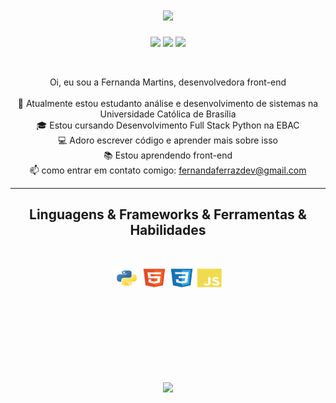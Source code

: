 

<h1 align="center">
  <a href="https://git.io/typing-svg">
    <img src="https://readme-typing-svg.herokuapp.com/?lines=Hello,+Word!;Eu+Sou+a+Fernanda+Martins....;Prazer+em+conhecer+você!&center=true&size=30">
  </a>
</h1>
 
<div> 
 <p align="center">
  <a href="https://instagram.com/fernandamferraz_" target="_blank"><img src="https://img.shields.io/badge/-Instagram-%23E4405F?style=for-the-badge&logo=instagram&logoColor=white" target="_blank"></a>
  <a href = "mailto:fernandaferazdev@gmail.com"><img src="https://img.shields.io/badge/-Gmail-%23333?style=for-the-badge&logo=gmail&logoColor=white" target="_blank"></a>
  <a href="https://www.linkedin.com/in/fernandaferrazadv" target="_blank"><img src="https://img.shields.io/badge/-LinkedIn-%230077B5?style=for-the-badge&logo=linkedin&logoColor=white" target="_blank"></a> 
  
</div>
<br>
<p align="center">
  Oi, eu sou a Fernanda Martins, desenvolvedora front-end
  <br>
  <br>
  🔬 Atualmente estou estudanto análise e desenvolvimento de sistemas na Universidade Católica de Brasília 
  <br>
  🎓 Estou cursando Desenvolvimento Full Stack Python na EBAC 
  <br>
  💻 Adoro escrever código e aprender mais sobre isso
  <br>
  📚 Estou aprendendo front-end
  <br>
  📫 como entrar em contato comigo: <a href="mailto: fernandaferrazdev@gmail.com">fernandaferrazdev@gmail.com</a>
</p>


<hr>
<h2 align="center"> Linguagens & Frameworks & Ferramentas & Habilidades </h2>
<br>
<p align="center">
  <img align="center" alt="Rafa-Python" height="30" width="40" src="https://raw.githubusercontent.com/devicons/devicon/master/icons/python/python-original.svg">
   <img align="center" alt="Rafa-HTML" height="30" width="40" src="https://raw.githubusercontent.com/devicons/devicon/master/icons/html5/html5-original.svg">
  <img align="center" alt="Rafa-CSS" height="30" width="40" src="https://raw.githubusercontent.com/devicons/devicon/master/icons/css3/css3-original.svg">
  <img align="center" alt="Rafa-Js" height="30" width="40" src="https://raw.githubusercontent.com/devicons/devicon/master/icons/javascript/javascript-plain.svg">
</div>
    </div>
  <br><br><br><br><br><br><br><br><br>
  <div align=center>
    <a href="https://github.com/fernandamferraz/github-readme-stats">
      <img height=200 align="center" src="https://github-readme-stats.vercel.app/api/top-langs/?username=fernandamferraz&hide=c%23,powershell,Mathematica,Ruby,Objective-C,ObjectiveC%2b%2b,Cuda&title_color=61dafb&text_color=ffffff&icon_color=61dafb&bg_color=20232a&langs_count=8&layout=compact&border_color=61dafb&hide_border=true&size_weight=0.5&count_weight=0.5" />
    </a>
  </div>
  <br>

